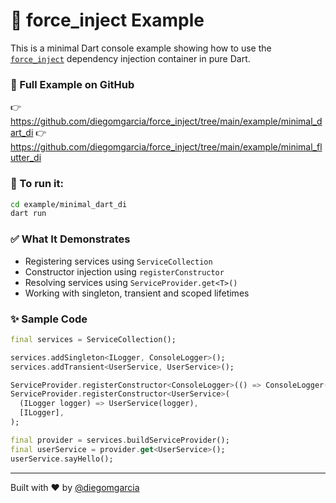 # 🧪 force_inject Example

This is a minimal Dart console example showing how to use the [`force_inject`](https://pub.dev/packages/force_inject) dependency injection container in pure Dart.

### 📂 Full Example on GitHub

👉 https://github.com/diegomgarcia/force_inject/tree/main/example/minimal_dart_di
👉 https://github.com/diegomgarcia/force_inject/tree/main/example/minimal_flutter_di

### 🚀 To run it:

```bash
cd example/minimal_dart_di
dart run
```

### ✅ What It Demonstrates

- Registering services using `ServiceCollection`
- Constructor injection using `registerConstructor`
- Resolving services using `ServiceProvider.get<T>()`
- Working with singleton, transient and scoped lifetimes

### ✨ Sample Code

```dart
final services = ServiceCollection();

services.addSingleton<ILogger, ConsoleLogger>();
services.addTransient<UserService, UserService>();

ServiceProvider.registerConstructor<ConsoleLogger>(() => ConsoleLogger(), []);
ServiceProvider.registerConstructor<UserService>(
  (ILogger logger) => UserService(logger),
  [ILogger],
);

final provider = services.buildServiceProvider();
final userService = provider.get<UserService>();
userService.sayHello();
```

---

Built with ❤️ by [@diegomgarcia](https://github.com/diegomgarcia)
